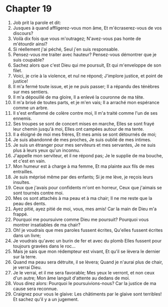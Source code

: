 # Chapter 19

1. Job prit la parole et dit:
2. Jusques à quand affligerez-vous mon âme, Et m'écraserez-vous de vos discours?
3. Voilà dix fois que vous m'outragez; N'avez-vous pas honte de m'étourdir ainsi?
4. Si réellement j'ai péché, Seul j'en suis responsable.
5. Pensez-vous me traiter avec hauteur? Pensez-vous démontrer que je suis coupable?
6. Sachez alors que c'est Dieu qui me poursuit, Et qui m'enveloppe de son filet.
7. Voici, je crie à la violence, et nul ne répond; J'implore justice, et point de justice!
8. Il m'a fermé toute issue, et je ne puis passer; Il a répandu des ténèbres sur mes sentiers.
9. Il m'a dépouillé de ma gloire, Il a enlevé la couronne de ma tête.
10. Il m'a brisé de toutes parts, et je m'en vais; Il a arraché mon espérance comme un arbre.
11. Il s'est enflammé de colère contre moi, Il m'a traité comme l'un de ses ennemis.
12. Ses troupes se sont de concert mises en marche, Elles se sont frayé leur chemin jusqu'à moi, Elles ont campées autour de ma tente.
13. Il a éloigné de moi mes frères, Et mes amis se sont détournés de moi;
14. Je suis abandonné de mes proches, Je suis oublié de mes intimes.
15. Je suis un étranger pour mes serviteurs et mes servantes, Je ne suis plus à leurs yeux qu'un inconnu.
16. J'appelle mon serviteur, et il ne répond pas; Je le supplie de ma bouche, et c'est en vain.
17. Mon humeur est à charge à ma femme, Et ma plainte aux fils de mes entrailles.
18. Je suis méprisé même par des enfants; Si je me lève, je reçois leurs insultes.
19. Ceux que j'avais pour confidents m'ont en horreur, Ceux que j'aimais se sont tournés contre moi.
20. Mes os sont attachés à ma peau et à ma chair; Il ne me reste que la peau des dents.
21. Ayez pitié, ayez pitié de moi, vous, mes amis! Car la main de Dieu m'a frappé.
22. Pourquoi me poursuivre comme Dieu me poursuit? Pourquoi vous montrer insatiables de ma chair?
23. Oh! je voudrais que mes paroles fussent écrites, Qu'elles fussent écrites dans un livre;
24. Je voudrais qu'avec un burin de fer et avec du plomb Elles fussent pour toujours gravées dans le roc...
25. Mais je sais que mon rédempteur est vivant, Et qu'il se lèvera le dernier sur la terre.
26. Quand ma peau sera détruite, il se lèvera; Quand je n'aurai plus de chair, je verrai Dieu.
27. Je le verrai, et il me sera favorable; Mes yeux le verront, et non ceux d'un autre; Mon âme languit d'attente au dedans de moi.
28. Vous direz alors: Pourquoi le poursuivions-nous? Car la justice de ma cause sera reconnue.
29. Craignez pour vous le glaive: Les châtiments par le glaive sont terribles! Et sachez qu'il y a un jugement.

